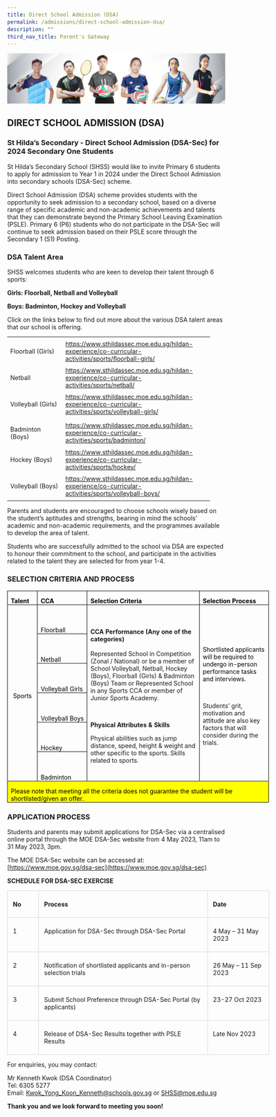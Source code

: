 ```yaml
---
title: Direct School Admission (DSA)
permalink: /admissions/direct-school-admission-dsa/
description: ""
third_nav_title: Parent's Gateway
---
```

![](/images/Admissions/DSA%20Banner.jpg)

DIRECT SCHOOL ADMISSION (DSA)
-----------------------------

### St Hilda’s Secondary - Direct School Admission (DSA-Sec) for 2024 Secondary One Students

St Hilda’s Secondary School (SHSS) would like to invite Primary 6 students to apply for admission to Year 1 in 2024 under the Direct School Admission into secondary schools (DSA-Sec) scheme.

Direct School Admission (DSA) scheme provides students with the opportunity to seek admission to a secondary school, based on a diverse range of specific academic and non-academic achievements and talents that they can demonstrate beyond the Primary School Leaving Examination (PSLE). Primary 6 (P6) students who do not participate in the DSA-Sec will continue to seek admission based on their PSLE score through the Secondary 1 (S1) Posting. 

### DSA Talent Area

SHSS welcomes students who are keen to develop their talent through 6 sports: 

**Girls: Floorball, Netball and Volleyball** 

**Boys: Badminton, Hockey and Volleyball**  

Click on the links below to find out more about the various DSA talent areas that our school is offering.

<table border="0" cellpadding="0" cellspacing="0" width="469" style="border-collapse:
 collapse;width:352pt;mso-yfti-tbllook:1184"><colgroup><col width="129" style="mso-width-source:userset;mso-width-alt:4717;width:97pt"> <col width="340" style="mso-width-source:userset;mso-width-alt:12434;width:255pt"></colgroup><tbody><tr height="61" style="height:45.75pt;mso-yfti-firstrow:yes;mso-yfti-irow:0"><td height="61" class="xl64" width="129" style="height:45.75pt;width:97pt">Floorball (Girls)</td><td class="xl65" width="340" style="width:255pt"><a href="https://www.sthildassec.moe.edu.sg/hildan-experience/co-curricular-activities/sports/floorball-girls/">https://www.sthildassec.moe.edu.sg/hildan-experience/co-curricular-activities/sports/floorball-girls/</a></td></tr><tr height="41" style="height:30.75pt;mso-yfti-irow:1"><td height="41" class="xl66" width="129" style="height:30.75pt;width:97pt">Netball</td><td class="xl67" width="340" style="width:255pt"><a href="https://www.sthildassec.moe.edu.sg/hildan-experience/co-curricular-activities/sports/netball/">https://www.sthildassec.moe.edu.sg/hildan-experience/co-curricular-activities/sports/netball/</a></td></tr><tr height="61" style="height:45.75pt;mso-yfti-irow:2"><td height="61" class="xl66" width="129" style="height:45.75pt;width:97pt">Volleyball (Girls)</td><td class="xl67" width="340" style="width:255pt"><a href="https://www.sthildassec.moe.edu.sg/hildan-experience/co-curricular-activities/sports/volleyball-girls/">https://www.sthildassec.moe.edu.sg/hildan-experience/co-curricular-activities/sports/volleyball-girls/</a></td></tr><tr height="61" style="height:45.75pt;mso-yfti-irow:3"><td height="61" class="xl66" width="129" style="height:45.75pt;width:97pt">Badminton (Boys)</td><td class="xl67" width="340" style="width:255pt"><a href="https://www.sthildassec.moe.edu.sg/hildan-experience/co-curricular-activities/sports/badminton/">https://www.sthildassec.moe.edu.sg/hildan-experience/co-curricular-activities/sports/badminton/</a></td></tr><tr height="41" style="height:30.75pt;mso-yfti-irow:4"><td height="41" class="xl66" width="129" style="height:30.75pt;width:97pt">Hockey (Boys)</td><td class="xl67" width="340" style="width:255pt"><a href="https://www.sthildassec.moe.edu.sg/hildan-experience/co-curricular-activities/sports/hockey/">https://www.sthildassec.moe.edu.sg/hildan-experience/co-curricular-activities/sports/hockey/</a></td></tr><tr height="61" style="height:45.75pt;mso-yfti-irow:5;mso-yfti-lastrow:yes"><td height="61" class="xl66" width="129" style="height:45.75pt;width:97pt">Volleyball (Boys)</td><td class="xl67" width="340" style="width:255pt"><a href="https://www.sthildassec.moe.edu.sg/hildan-experience/co-curricular-activities/sports/volleyball-boys/">https://www.sthildassec.moe.edu.sg/hildan-experience/co-curricular-activities/sports/volleyball-boys/</a></td></tr></tbody></table>
 
Parents and students are encouraged to choose schools wisely based on the student’s aptitudes and strengths, bearing in mind the schools’ academic and non-academic requirements, and the programmes available to develop the area of talent. 

Students who are successfully admitted to the school via DSA are expected to honour their commitment to the school, and participate in the activities related to the talent they are selected for from year 1-4.

### SELECTION CRITERIA AND PROCESS

<table style="width:453.7pt;border-collapse:collapse;mso-yfti-tbllook:1184;
 mso-padding-alt:0in 5.4pt 0in 5.4pt" width="605" cellpadding="0" cellspacing="0" border="0" class="MsoNormalTable"><tbody><tr style="mso-yfti-irow:0;mso-yfti-firstrow:yes;height:15.0pt"><td style="width:44.5pt;border:solid windowtext 1.0pt;
  mso-border-alt:solid windowtext 1.0pt;mso-border-right-alt:solid windowtext .5pt;
  padding:0in 5.4pt 0in 5.4pt;height:15.0pt" valign="bottom" nowrap="" width="59"><p style="margin-bottom:0in;line-height:normal" class="MsoNormal"><b><span style="mso-ascii-font-family:Calibri;mso-fareast-font-family:&quot;Times New Roman&quot;;
  mso-hansi-font-family:Calibri;mso-bidi-font-family:Calibri;color:black">Talent</span></b></p></td><td style="width:60.2pt;border:solid windowtext 1.0pt;
  border-left:none;mso-border-top-alt:solid windowtext 1.0pt;mso-border-bottom-alt:
  solid windowtext 1.0pt;mso-border-right-alt:solid windowtext .5pt;padding:
  0in 5.4pt 0in 5.4pt;height:15.0pt" valign="bottom" nowrap="" width="80"><p style="margin-bottom:0in;line-height:normal" class="MsoNormal"><b><span style="mso-ascii-font-family:Calibri;mso-fareast-font-family:&quot;Times New Roman&quot;;
  mso-hansi-font-family:Calibri;mso-bidi-font-family:Calibri;color:black">CCA</span></b></p></td><td style="width:232.3pt;border:solid windowtext 1.0pt;
  border-left:none;mso-border-top-alt:solid windowtext 1.0pt;mso-border-bottom-alt:
  solid windowtext 1.0pt;mso-border-right-alt:solid windowtext .5pt;padding:
  0in 5.4pt 0in 5.4pt;height:15.0pt" valign="bottom" nowrap="" width="310"><p style="margin-bottom:0in;line-height:normal" class="MsoNormal"><b><span style="mso-ascii-font-family:Calibri;mso-fareast-font-family:&quot;Times New Roman&quot;;
  mso-hansi-font-family:Calibri;mso-bidi-font-family:Calibri;color:black">Selection Criteria</span></b></p></td><td style="width:116.7pt;border:solid windowtext 1.0pt;
  border-left:none;padding:0in 5.4pt 0in 5.4pt;height:15.0pt" valign="bottom" nowrap="" width="156"><p style="margin-bottom:0in;line-height:normal" class="MsoNormal"><b><span style="mso-ascii-font-family:Calibri;mso-fareast-font-family:&quot;Times New Roman&quot;;
  mso-hansi-font-family:Calibri;mso-bidi-font-family:Calibri;color:black">Selection Process</span></b></p></td></tr><tr style="mso-yfti-irow:1;height:50.1pt"><td style="width:44.5pt;border:solid windowtext 1.0pt;
  border-top:none;mso-border-left-alt:solid windowtext 1.0pt;mso-border-bottom-alt:
  solid windowtext .5pt;mso-border-right-alt:solid windowtext .5pt;padding:
  0in 5.4pt 0in 5.4pt;height:50.1pt" rowspan="6" nowrap="" width="59"><p style="margin-bottom:0in;text-align:center;
  line-height:normal" align="center" class="MsoNormal"><span style="mso-ascii-font-family:Calibri;mso-fareast-font-family:
  &quot;Times New Roman&quot;;mso-hansi-font-family:Calibri;mso-bidi-font-family:Calibri;
  color:black">Sports</span></p></td><td style="width:60.2pt;border-top:none;
  border-left:none;border-bottom:solid windowtext 1.0pt;border-right:solid windowtext 1.0pt;
  mso-border-bottom-alt:solid windowtext .5pt;mso-border-right-alt:solid windowtext .5pt;
  padding:0in 5.4pt 0in 5.4pt;height:50.1pt" valign="bottom" nowrap="" width="80"><p style="margin-bottom:0in;line-height:normal" class="MsoNormal"><span style="mso-ascii-font-family:Calibri;mso-fareast-font-family:&quot;Times New Roman&quot;;
  mso-hansi-font-family:Calibri;mso-bidi-font-family:Calibri;color:black">Floorball</span></p></td><td style="width:232.3pt;border-top:none;border-left:
  none;border-bottom:solid windowtext 1.0pt;border-right:solid windowtext 1.0pt;
  mso-border-left-alt:solid windowtext .5pt;mso-border-left-alt:solid windowtext .5pt;
  mso-border-bottom-alt:solid windowtext .5pt;mso-border-right-alt:solid windowtext .5pt;
  padding:0in 5.4pt 0in 5.4pt;height:50.1pt" rowspan="6" width="310"><p style="margin-bottom:0in;line-height:normal" class="MsoNormal"></p><p style="margin-bottom:0in;line-height:normal" class="MsoNormal"><span style="mso-fareast-font-family:&quot;Times New Roman&quot;;mso-bidi-font-family:Calibri;
  mso-bidi-theme-font:minor-latin;color:black">&nbsp;</span></p><p style="margin-bottom:0in;line-height:normal" class="MsoNormal"><b><span style="mso-bidi-font-family:Calibri;mso-bidi-theme-font:minor-latin">CCA Performance (Any one of the categories)</span></b><span style="mso-bidi-font-family:
  Calibri;mso-bidi-theme-font:minor-latin"><br><br>Represented School in Competition (Zonal / National) or be a member of School Volleyball, Netball, Hockey (Boys), Floorball (Girls) &amp; Badminton (Boys) Team or Represented School in any Sports CCA or member of Junior Sports Academy.</span></p><p style="margin-bottom:0in;line-height:normal" class="MsoNormal"><span style="mso-fareast-font-family:&quot;Times New Roman&quot;;mso-bidi-font-family:Calibri;
  mso-bidi-theme-font:minor-latin;color:black">&nbsp;</span></p><p class="MsoNormal"><b>Physical Attributes &amp; Skills</b></p><p style="line-height:normal" class="MsoNormal">Physical abilities such as jump distance, speed, height &amp; weight and other specific to the sports. Skills related to sports.</p><p style="margin-bottom:0in;line-height:normal" class="MsoNormal"><span style="font-size:10.0pt;mso-fareast-font-family:&quot;Times New Roman&quot;;mso-bidi-font-family:
  Calibri;mso-bidi-theme-font:minor-latin;color:black">&nbsp;</span></p></td><td style="width:116.7pt;border-top:none;border-left:
  none;border-bottom:solid windowtext 1.0pt;border-right:solid windowtext 1.0pt;
  mso-border-left-alt:solid windowtext .5pt;mso-border-left-alt:solid windowtext .5pt;
  mso-border-bottom-alt:solid windowtext .5pt;mso-border-right-alt:solid windowtext 1.0pt;
  padding:0in 5.4pt 0in 5.4pt;height:50.1pt" rowspan="6" width="156"><p style="margin-bottom:0in;line-height:normal" class="MsoNormal"><span style="mso-ascii-font-family:Calibri;mso-fareast-font-family:&quot;Times New Roman&quot;;
  mso-hansi-font-family:Calibri;mso-bidi-font-family:Calibri;color:black">Shortlisted applicants will be required to undergo in-person performance tasks and interviews.</span></p><p style="margin-bottom:0in;line-height:normal" class="MsoNormal"><span style="mso-ascii-font-family:Calibri;mso-fareast-font-family:&quot;Times New Roman&quot;;
  mso-hansi-font-family:Calibri;mso-bidi-font-family:Calibri;color:black">&nbsp;</span></p><p style="margin-bottom:0in;line-height:normal" class="MsoNormal"><span style="mso-bidi-font-family:Calibri;mso-bidi-theme-font:minor-latin">Students’ grit, motivation and attitude are also key factors that will consider during the trials.</span><span style="mso-fareast-font-family:&quot;Times New Roman&quot;;
  mso-bidi-font-family:Calibri;mso-bidi-theme-font:minor-latin;color:black"></span></p></td></tr><tr style="mso-yfti-irow:2;height:50.15pt"><td style="width:60.2pt;border-top:none;
  border-left:none;border-bottom:solid windowtext 1.0pt;border-right:solid windowtext 1.0pt;
  mso-border-bottom-alt:solid windowtext .5pt;mso-border-right-alt:solid windowtext .5pt;
  padding:0in 5.4pt 0in 5.4pt;height:50.15pt" valign="bottom" nowrap="" width="80"><p style="margin-bottom:0in;line-height:normal" class="MsoNormal"><span style="mso-ascii-font-family:Calibri;mso-fareast-font-family:&quot;Times New Roman&quot;;
  mso-hansi-font-family:Calibri;mso-bidi-font-family:Calibri;color:black">Netball</span></p></td></tr><tr style="mso-yfti-irow:3;height:50.1pt"><td style="width:60.2pt;border-top:none;
  border-left:none;border-bottom:solid windowtext 1.0pt;border-right:solid windowtext 1.0pt;
  mso-border-bottom-alt:solid windowtext .5pt;mso-border-right-alt:solid windowtext .5pt;
  padding:0in 5.4pt 0in 5.4pt;height:50.1pt" valign="bottom" nowrap="" width="80"><p style="margin-bottom:0in;line-height:normal" class="MsoNormal"><span style="mso-ascii-font-family:Calibri;mso-fareast-font-family:&quot;Times New Roman&quot;;
  mso-hansi-font-family:Calibri;mso-bidi-font-family:Calibri;color:black">Volleyball Girls</span></p></td></tr><tr style="mso-yfti-irow:4;height:50.15pt"><td style="width:60.2pt;border-top:none;
  border-left:none;border-bottom:solid windowtext 1.0pt;border-right:solid windowtext 1.0pt;
  mso-border-bottom-alt:solid windowtext .5pt;mso-border-right-alt:solid windowtext .5pt;
  padding:0in 5.4pt 0in 5.4pt;height:50.15pt" valign="bottom" nowrap="" width="80"><p style="margin-bottom:0in;line-height:normal" class="MsoNormal"><span style="mso-ascii-font-family:Calibri;mso-fareast-font-family:&quot;Times New Roman&quot;;
  mso-hansi-font-family:Calibri;mso-bidi-font-family:Calibri;color:black">Volleyball Boys</span></p></td></tr><tr style="mso-yfti-irow:5;height:50.1pt"><td style="width:60.2pt;border-top:none;
  border-left:none;border-bottom:solid windowtext 1.0pt;border-right:solid windowtext 1.0pt;
  mso-border-bottom-alt:solid windowtext .5pt;mso-border-right-alt:solid windowtext .5pt;
  padding:0in 5.4pt 0in 5.4pt;height:50.1pt" valign="bottom" nowrap="" width="80"><p style="margin-bottom:0in;line-height:normal" class="MsoNormal"><span style="mso-ascii-font-family:Calibri;mso-fareast-font-family:&quot;Times New Roman&quot;;
  mso-hansi-font-family:Calibri;mso-bidi-font-family:Calibri;color:black">Hockey</span></p></td></tr><tr style="mso-yfti-irow:6;height:50.15pt"><td style="width:60.2pt;border-top:none;
  border-left:none;border-bottom:solid windowtext 1.0pt;border-right:solid windowtext 1.0pt;
  mso-border-bottom-alt:solid windowtext .5pt;mso-border-right-alt:solid windowtext .5pt;
  padding:0in 5.4pt 0in 5.4pt;height:50.15pt" valign="bottom" nowrap="" width="80"><p style="margin-bottom:0in;line-height:normal" class="MsoNormal"><span style="mso-ascii-font-family:Calibri;mso-fareast-font-family:&quot;Times New Roman&quot;;
  mso-hansi-font-family:Calibri;mso-bidi-font-family:Calibri;color:black">Badminton</span></p></td></tr><tr style="mso-yfti-irow:7;mso-yfti-lastrow:yes;height:4.0pt"><td style="width:453.7pt;border-top:none;
  border-left:solid windowtext 1.0pt;border-bottom:solid windowtext 1.0pt;
  border-right:solid black 1.0pt;mso-border-top-alt:solid windowtext .5pt;
  background:yellow;padding:0in 5.4pt 0in 5.4pt;height:4.0pt" valign="top" colspan="4" width="605"><p style="margin-bottom:0in;line-height:normal" class="MsoNormal"><span style="mso-ascii-font-family:Calibri;mso-fareast-font-family:&quot;Times New Roman&quot;;
  mso-hansi-font-family:Calibri;mso-bidi-font-family:Calibri;color:black">Please note that meeting all the criteria does not guarantee the student will be shortlisted/given an offer.</span></p></td></tr></tbody></table>
	
### APPLICATION PROCESS

Students and parents may submit applications for DSA-Sec via a centralised online portal through the MOE DSA-Sec website from 4 May 2023, 11am to 31 May 2023, 3pm. 

The MOE DSA-Sec website can be accessed at: [https://www.moe.gov.sg/dsa-sec](https://www.moe.gov.sg/dsa-sec)

**SCHEDULE FOR DSA-SEC EXERCISE**

<table class="MsoNormalTable" border="0" cellspacing="0" cellpadding="0" width="606" style="width:454.35pt;border-collapse:collapse;mso-yfti-tbllook:1184"><tbody><tr style="mso-yfti-irow:0;mso-yfti-firstrow:yes"><td width="53" valign="top" style="width:39.55pt;border:solid #D6D6D6 1.0pt;
  mso-border-alt:solid #D6D6D6 .25pt;mso-border-bottom-alt:solid #D6D6D6 .75pt;
  padding:6.0pt 9.0pt 6.0pt 9.0pt"><p class="MsoNormal"><b>No</b></p></td><td width="421" valign="top" style="width:315.8pt;border:solid #D6D6D6 1.0pt;
  border-left:none;mso-border-left-alt:solid #D6D6D6 .25pt;mso-border-alt:solid #D6D6D6 .25pt;
  mso-border-bottom-alt:solid #D6D6D6 .75pt;padding:6.0pt 9.0pt 6.0pt 9.0pt"><p class="MsoNormal"><b>Process</b></p></td><td width="132" valign="top" style="width:99.0pt;border:solid #D6D6D6 1.0pt;
  border-left:none;mso-border-left-alt:solid #D6D6D6 .25pt;mso-border-alt:solid #D6D6D6 .25pt;
  mso-border-bottom-alt:solid #D6D6D6 .75pt;padding:6.0pt 9.0pt 6.0pt 9.0pt"><p class="MsoNormal"><b>Date</b></p></td></tr><tr style="mso-yfti-irow:1"><td width="53" valign="top" style="width:39.55pt;border:solid #D6D6D6 1.0pt;
  border-top:none;mso-border-top-alt:solid #D6D6D6 .25pt;mso-border-alt:solid #D6D6D6 .25pt;
  mso-border-bottom-alt:solid #D6D6D6 .75pt;padding:6.0pt 9.0pt 6.0pt 9.0pt"><p class="MsoNormal">1</p></td><td width="421" valign="top" style="width:315.8pt;border-top:none;border-left:
  none;border-bottom:solid #D6D6D6 1.0pt;border-right:solid #D6D6D6 1.0pt;
  mso-border-top-alt:solid #D6D6D6 .25pt;mso-border-left-alt:solid #D6D6D6 .25pt;
  mso-border-alt:solid #D6D6D6 .25pt;mso-border-bottom-alt:solid #D6D6D6 .75pt;
  padding:6.0pt 9.0pt 6.0pt 9.0pt"><p class="MsoNormal">Application for DSA-Sec through DSA-Sec Portal</p></td><td width="132" valign="top" style="width:99.0pt;border-top:none;border-left:
  none;border-bottom:solid #D6D6D6 1.0pt;border-right:solid #D6D6D6 1.0pt;
  mso-border-top-alt:solid #D6D6D6 .25pt;mso-border-left-alt:solid #D6D6D6 .25pt;
  mso-border-alt:solid #D6D6D6 .25pt;mso-border-bottom-alt:solid #D6D6D6 .75pt;
  padding:6.0pt 9.0pt 6.0pt 9.0pt"><p class="MsoNormal">4 May – 31 May 2023</p></td></tr><tr style="mso-yfti-irow:2"><td width="53" valign="top" style="width:39.55pt;border:solid #D6D6D6 1.0pt;
  border-top:none;mso-border-top-alt:solid #D6D6D6 .25pt;mso-border-alt:solid #D6D6D6 .25pt;
  mso-border-bottom-alt:solid #D6D6D6 .75pt;padding:6.0pt 9.0pt 6.0pt 9.0pt"><p class="MsoNormal">2</p></td><td width="421" valign="top" style="width:315.8pt;border-top:none;border-left:
  none;border-bottom:solid #D6D6D6 1.0pt;border-right:solid #D6D6D6 1.0pt;
  mso-border-top-alt:solid #D6D6D6 .25pt;mso-border-left-alt:solid #D6D6D6 .25pt;
  mso-border-alt:solid #D6D6D6 .25pt;mso-border-bottom-alt:solid #D6D6D6 .75pt;
  padding:6.0pt 9.0pt 6.0pt 9.0pt"><p class="MsoNormal">Notification of shortlisted applicants and in-person selection trials</p></td><td width="132" valign="top" style="width:99.0pt;border-top:none;border-left:
  none;border-bottom:solid #D6D6D6 1.0pt;border-right:solid #D6D6D6 1.0pt;
  mso-border-top-alt:solid #D6D6D6 .25pt;mso-border-left-alt:solid #D6D6D6 .25pt;
  mso-border-alt:solid #D6D6D6 .25pt;mso-border-bottom-alt:solid #D6D6D6 .75pt;
  padding:6.0pt 9.0pt 6.0pt 9.0pt"><p class="MsoNormal">26 May – 11 Sep 2023&nbsp;</p></td></tr><tr style="mso-yfti-irow:3"><td width="53" valign="top" style="width:39.55pt;border:solid #D6D6D6 1.0pt;
  border-top:none;mso-border-top-alt:solid #D6D6D6 .25pt;mso-border-alt:solid #D6D6D6 .25pt;
  mso-border-bottom-alt:solid #D6D6D6 .75pt;padding:6.0pt 9.0pt 6.0pt 9.0pt"><p class="MsoNormal">3</p></td><td width="421" valign="top" style="width:315.8pt;border-top:none;border-left:
  none;border-bottom:solid #D6D6D6 1.0pt;border-right:solid #D6D6D6 1.0pt;
  mso-border-top-alt:solid #D6D6D6 .25pt;mso-border-left-alt:solid #D6D6D6 .25pt;
  mso-border-alt:solid #D6D6D6 .25pt;mso-border-bottom-alt:solid #D6D6D6 .75pt;
  padding:6.0pt 9.0pt 6.0pt 9.0pt"><p class="MsoNormal">Submit School Preference through DSA-Sec Portal (by applicants)</p></td><td width="132" valign="top" style="width:99.0pt;border-top:none;border-left:
  none;border-bottom:solid #D6D6D6 1.0pt;border-right:solid #D6D6D6 1.0pt;
  mso-border-top-alt:solid #D6D6D6 .25pt;mso-border-left-alt:solid #D6D6D6 .25pt;
  mso-border-alt:solid #D6D6D6 .25pt;mso-border-bottom-alt:solid #D6D6D6 .75pt;
  padding:6.0pt 9.0pt 6.0pt 9.0pt"><p class="MsoNormal">23-27 Oct 2023</p></td></tr><tr style="mso-yfti-irow:4;mso-yfti-lastrow:yes"><td width="53" valign="top" style="width:39.55pt;border:solid #D6D6D6 1.0pt;
  border-top:none;mso-border-top-alt:solid #D6D6D6 .25pt;mso-border-alt:solid #D6D6D6 .25pt;
  padding:6.0pt 9.0pt 6.0pt 9.0pt"><p class="MsoNormal">4</p></td><td width="421" valign="top" style="width:315.8pt;border-top:none;border-left:
  none;border-bottom:solid #D6D6D6 1.0pt;border-right:solid #D6D6D6 1.0pt;
  mso-border-top-alt:solid #D6D6D6 .25pt;mso-border-left-alt:solid #D6D6D6 .25pt;
  mso-border-alt:solid #D6D6D6 .25pt;padding:6.0pt 9.0pt 6.0pt 9.0pt"><p class="MsoNormal">Release of DSA-Sec Results together with PSLE Results</p></td><td width="132" valign="top" style="width:99.0pt;border-top:none;border-left:
  none;border-bottom:solid #D6D6D6 1.0pt;border-right:solid #D6D6D6 1.0pt;
  mso-border-top-alt:solid #D6D6D6 .25pt;mso-border-left-alt:solid #D6D6D6 .25pt;
  mso-border-alt:solid #D6D6D6 .25pt;padding:6.0pt 9.0pt 6.0pt 9.0pt"><p class="MsoNormal">Late Nov 2023</p></td></tr></tbody></table>

For enquiries, you may contact:

Mr Kenneth Kwok (DSA Coordinator)  
Tel: 6305 5277  
Email:&nbsp;[Kwok\_Yong\_Koon\_Kenneth@schools.gov.sg](mailto:Kwok_Yong_Koon_Kenneth@schools.gov.sg) or [SHSS@moe.edu.sg](mailto:SHSS@moe.edu.sg)

**Thank you and we look forward to meeting you soon!**